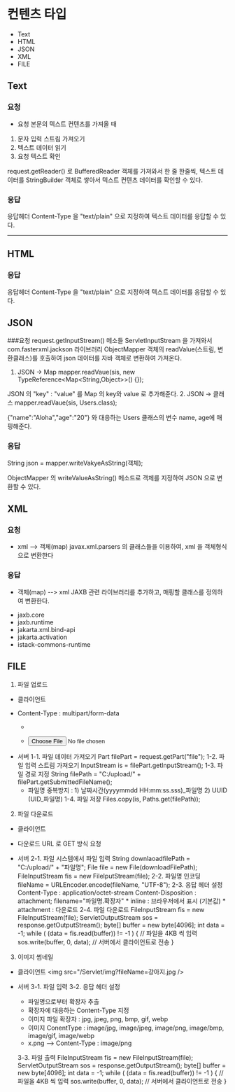 # 컨텐츠 타입
- Text
- HTML
- JSON
- XML
- FILE

## Text
### 요청
* 요청 본문의 텍스트 컨텐츠를 가져올 때
 1. 문자 입력 스트림 가져오기
 2. 텍스트 데이터 읽기
 3. 요청 텍스트 확인
 
 request.getReader() 로
 BufferedReader 객체를 가져와서
 한 줄 한줄씩, 텍스트 데이터를
 StringBuilder 객체로 쌓아서
 텍스트 컨텐츠 데이터를 확인할 수 있다.
 
### 응답
응답헤더 Content-Type 을 "text/plain" 으로
지정하여 텍스트 데이터를 응답할 수 있다.

-------------------------------------

## HTML

### 응답
응답헤더 Content-Type 을 "text/plain" 으로
지정하여 텍스트 데이터를 응답할 수 있다.

## JSON

###요청
request.getInputStream() 메소들
ServletInputStream 을 가져와서
com.fasterxml.jackson 라이브러리
ObjectMapper 객체의 readValue(스트림, 변환클래스)를
호출하여 json 데이터를 자바 객체로 변환하여 가져온다.

1. JSON -> Map
mapper.readVaue(sis, new
TypeReference<Map<String,Object>>() {});

JSON 의 "key" : "value" 를
Map 의 key와 value 로 추가해준다.
2. JSON -> 클래스
mapper.readVaue(sis, Users.class);

{"name":"Aloha","age":"20"} 와 대응하는
Users 클래스의 변수 name, age에 매핑해준다.

### 응답
String json = mapper.writeVakyeAsString(객체);

ObjectMapper 의 writeValueAsString() 메소드로
객체를 지정하여 JSON 으로 변환할 수 있다.

## XML

### 요청
* xml --> 객체(map)
javax.xml.parsers 의 클래스들을 이용하여,
xml 을 객체형식으로 변환한다

### 응답
* 객체(map) --> xml
JAXB 관련 라이브러리를 추가하고,
매핑할 클래스를 정의하여 변환한다.
- jaxb.core
- jaxb.runtime
- jakarta.xml.bind-api
- jakarta.activation
- istack-commons-runtime

## FILE
1. 파일 업로드
* 클라이언트
- Content-Type : multipart/form-data
    - <form entype="mutipart/form-data">
	- <input type="file">
* 서버
1-1. 파일 데이터 가져오기
	Part filePart = request.getPart("file");
1-2. 파일 입력 스트림 가져오기
	InputStream is = filePart.getInputStream();
1-3. 파일 경로 지정
	String filePath = "C:/upload/" + filePart.getSubmittedFileName();
   * 파일명 중복방지 : 1) 날짜시간(yyyymmdd HH:mm:ss.sss)_파일명
   				  2) UUID (UID_파일명)
1-4. 파일 저장
	Files.copy(is, Paths.get(filePath));
2. 파일 다운로드
* 클라이언트
- 다운로드 URL 로 GET 방식 요청

* 서버
2-1. 파일 시스템에서 파일 입력
  String downlaoadfilePath = "C:/upload/" + "파일명";
  File file = new File(downloadFilePath);
  FileInputStream fis = new FileIputStream(file);
2-2. 파일명 인코딩
  fileName = URLEncoder.encode(fileName, "UTF-8");
2-3. 응답 헤더 설정
  Content-Type : application/octet-stream
  Content-Disposition : attachment; filename="파일명.확장자"
  									* inline : 브라우저에서 표시 (기본값)
  									* attachment : 다운로드
2-4. 파일 다운로드
  FileInputStream fis = new FileInputStream(file);
  ServletOutputStream sos = response.getOutputStream();
  byte[] buffer = new byte[4096];
  int data = -1;
  while ( (data = fis.read(buffer)) != -1 ) {	// 파일을 4KB 씩 입력
  		sos.write(buffer, 0, data);				// 서버에서 클라이언트로 전송
  		}
3. 이미지 썸네일
* 클라이언트
  <img src="/Servlet/img?fileName=강아지.jpg />

* 서버
  3-1. 파일 입력
  3-2. 응답 헤더 설정
  - 파일명으로부터 확장자 추출
  - 확장자에 대응하는 Content-Type 지정
  * 이미지 파일 확장자	: jpg, jpeg, png, bmp, gif, webp
  * 이미지 ConentType	: image/jpg, image/jpeg, image/png, image/bmp, image/gif, image/webp
  * x.png --> Content-Type : image/png
  
  3-3. 파일 출력
  FileInputStream fis = new FileInputStream(file);
  ServletOutputStream sos = response.getOutputStream();
  byte[] buffer = new byte[4096];
  int data = -1;
  while ( (data = fis.read(buffer)) != -1 ) {	// 파일을 4KB 씩 입력
  		sos.write(buffer, 0, data);				// 서버에서 클라이언트로 전송
  		}












